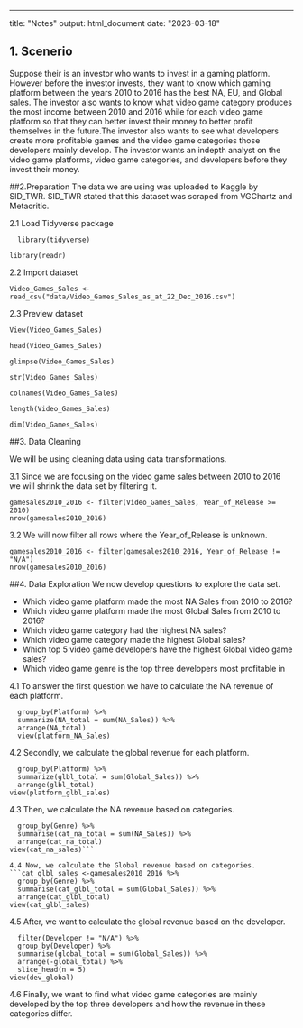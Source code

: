 ---
title: "Notes"
output: html_document
date: "2023-03-18"



## 1. Scenerio
            
Suppose their is an investor who wants to invest in a gaming platform. However before the       investor invests, they want to know which gaming platform between the years 2010 to 2016 has the best NA, EU, and Global sales. The investor also wants to know what video game category produces the most income between 2010 and 2016 while for each video game platform so that they can better invest their money to better profit themselves in the future.The investor also wants to see what developers create more profitable games and the video game categories those developers mainly develop. The investor wants an indepth analyst on the video game platforms, video game categories, and developers before they invest their money. 

##2.Preparation
  The data we are using was uploaded to Kaggle by SID_TWR. SID_TWR stated that this dataset was      scraped from VGChartz and Metacritic.

2.1 Load Tidyverse package

```#install.packages("Tidyverse")
  library(tidyverse)
```

```{r}
library(readr) 
```


2.2 Import dataset  

```{r}
Video_Games_Sales <- read_csv("data/Video_Games_Sales_as_at_22_Dec_2016.csv")
```

2.3 Preview dataset
```{r}
View(Video_Games_Sales)
```

```{r}
head(Video_Games_Sales)
```


```{r}
glimpse(Video_Games_Sales)
```
```{r}
str(Video_Games_Sales)
```

```{r}
colnames(Video_Games_Sales)
```
```{r}
length(Video_Games_Sales)
```

```{r}
dim(Video_Games_Sales)
```

##3. Data Cleaning

We will be using cleaning data using data transformations.

3.1 Since we are focusing on the video game sales between 2010 to 2016 we will shrink the data set by filtering it.

```{r}
gamesales2010_2016 <- filter(Video_Games_Sales, Year_of_Release >= 2010)
nrow(gamesales2010_2016)
```

3.2 We will now filter all rows where the Year_of_Release is unknown.

```{r}
gamesales2010_2016 <- filter(gamesales2010_2016, Year_of_Release != "N/A")
nrow(gamesales2010_2016)
```

##4. Data Exploration
We now develop questions to explore the data set.
  * Which video game platform made the most NA Sales from 2010 to 2016?
  * Which video game platform made the most Global Sales from 2010 to 2016?
  * Which video game category had the highest NA sales?
  * Which video game category made the highest Global sales?
  * Which top 5 video game developers have the highest Global video game sales?
  * Which video game genre is the top three developers most profitable in

4.1 To answer the first question we have to calculate the NA revenue of each platform.
```platform_NA_Sales <- gamesales2010_2016 %>%
  group_by(Platform) %>%
  summarize(NA_total = sum(NA_Sales)) %>%
  arrange(NA_total)
  view(platform_NA_Sales)
  ```

4.2 Secondly, we calculate the global revenue for each platform.
```platform_glbl_sales <- gamesales2010_2016 %>%
  group_by(Platform) %>%
  summarize(glbl_total = sum(Global_Sales)) %>%
  arrange(glbl_total)
view(platform_glbl_sales)
```

4.3 Then, we calculate the NA revenue based on categories.
```cat_na_sales <- gamesales2010_2016 %>%
  group_by(Genre) %>%
  summarise(cat_na_total = sum(NA_Sales)) %>%
  arrange(cat_na_total)
view(cat_na_sales)```

4.4 Now, we calculate the Global revenue based on categories.
```cat_glbl_sales <-gamesales2010_2016 %>%
  group_by(Genre) %>%
  summarise(cat_glbl_total = sum(Global_Sales)) %>%
  arrange(cat_glbl_total)
view(cat_glbl_sales)
```

4.5 After, we want to calculate the global revenue based on the developer.

```dev_global <- gamesales2010_2016 %>%
  filter(Developer != "N/A") %>%
  group_by(Developer) %>%
  summarise(global_total = sum(Global_Sales)) %>%
  arrange(-global_total) %>%
  slice_head(n = 5)
view(dev_global)
```

4.6 Finally, we want to find what video game categories are mainly developed by the top three developers and how the revenue in these categories differ.

